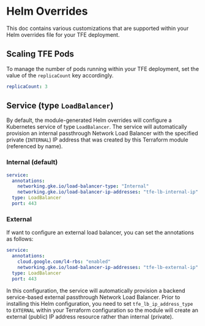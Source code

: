 # Helm Overrides

This doc contains various customizations that are supported within your Helm overrides file for your TFE deployment.

## Scaling TFE Pods

To manage the number of pods running within your TFE deployment, set the value of the `replicaCount` key accordingly.

```yaml
replicaCount: 3
```

## Service (type `LoadBalancer`)

By default, the module-generated Helm overrides will configure a Kubernetes service of type `LoadBalancer`. The service will automatically provision an internal passthrough Network Load Balancer with the specified private (`INTERNAL`) IP address that was created by this Terraform module (referenced by name).

### Internal (default)

```yaml
service:
  annotations:
    networking.gke.io/load-balancer-type: "Internal"
    networking.gke.io/load-balancer-ip-addresses: "tfe-lb-internal-ip"
  type: LoadBalancer
  port: 443
```

### External

If want to configure an external load balancer, you can set the annotations as follows:

```yaml
service:
  annotations:
    cloud.google.com/l4-rbs: "enabled"
    networking.gke.io/load-balancer-ip-addresses: "tfe-lb-external-ip"
  type: LoadBalancer
  port: 443
```

In this configuration, the service will automatically provision a backend service-based external passthrough Network Load Balancer. Prior to installing this Helm configuration, you need to set `tfe_lb_ip_address_type` to `EXTERNAL` within your Terraform configuration so the module will create an external (public) IP address resource rather than internal (private).